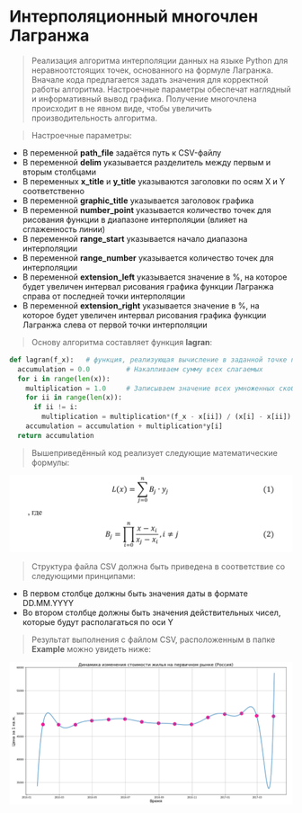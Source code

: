 # Интерполяционный многочлен Лагранжа
> Реализация алгоритма интерполяции данных на языке Python для неравноотстоящих точек, основанного на формуле Лагранжа. Вначале кода предлагается задать значения для корректной работы алгоритма. Настроечные параметры обеспечат наглядный и информативный вывод графика. Получение многочлена происходит в не явном виде, чтобы увеличить производительность алгоритма. 

> Настроечные параметры:
- В переменной **path_file** задаётся путь к CSV-файлу
- В переменной **delim** указывается разделитель между первым и вторым столбцами
- В переменных **x_title** и **y_title** указываются заголовки по осям X и Y соответственно
- В переменной **graphic_title** указывается заголовок графика
- В переменной **number_point** указывается количество точек для рисования функции в диапазоне интерполяции (влияет на сглаженность линии)
- В переменной **range_start** указывается начало диапазона интерполяции
- В переменной **range_number** указывается количество точек для интерполяции
- В переменной **extension_left** указывается значение в %, на которое будет увеличен интервал рисования графика функции Лагранжа справа от последней точки интерполяции
- В переменной **extension_right** указывается значение в %, на которое будет увеличен интервал рисования графика функции Лагранжа слева от первой точки интерполяции

> Основу алгоритма составляет функция **lagran**:
```Python
def lagran(f_x):   # функция, реализующая вычисление в заданной точке по оси х значения y
  accumulation = 0.0         # Накапливаем сумму всех слагаемых 
  for i in range(len(x)):
    multiplication = 1.0     # Записываем значение всех умноженных скобок в рамках одного слагаемого
    for ii in range(len(x)):
      if ii != i:
        multiplication = multiplication*(f_x - x[ii]) / (x[i] - x[ii])
    accumulation = accumulation + multiplication*y[i]
  return accumulation
```

> Вышеприведённый код реализует следующие математические формулы: 

![Screen formula!](Screenshots/ScreenFormula.png "Screen formula")

> Структура файла CSV должна быть приведена в соответствие со следующими принципами: 
 - В первом столбце должны быть значения даты в формате DD.MM.YYYY
 - Во втором столбце должны быть значения действительных чисел, которые будут располагаться по оси Y

> Результат выполнения с файлом CSV, расположенным в папке **Example** можно увидеть ниже:

![ScreenOutput!](Screenshots/ScreenOutput.png "ScreenOutput")
